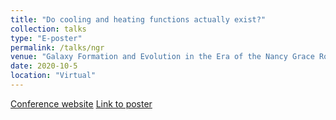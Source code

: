 ```yaml
---
title: "Do cooling and heating functions actually exist?"
collection: talks
type: "E-poster"
permalink: /talks/ngr
venue: "Galaxy Formation and Evolution in the Era of the Nancy Grace Roman Space Telescope Conference"
date: 2020-10-5
location: "Virtual"
---
```


<a href = 'https://www.stsci.edu/contents/events/stsci/2020/october/galaxy-formation-and-evolution-in-the-era-of-the-nancy-grace-roman-space-telescope'>Conference website</a>
<a href = 'https://zenodo.org/records/4488084'>Link to poster</a>
